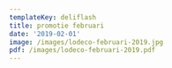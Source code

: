 ```yaml
---
templateKey: deliflash
title: promotie februari
date: '2019-02-01'
image: /images/lodeco-februari-2019.jpg
pdf: /images/lodeco-februari-2019.pdf
---
```


